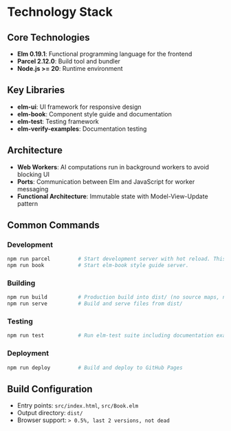 # Technology Stack

## Core Technologies
- **Elm 0.19.1**: Functional programming language for the frontend
- **Parcel 2.12.0**: Build tool and bundler
- **Node.js >= 20**: Runtime environment

## Key Libraries
- **elm-ui**: UI framework for responsive design
- **elm-book**: Component style guide and documentation
- **elm-test**: Testing framework
- **elm-verify-examples**: Documentation testing

## Architecture
- **Web Workers**: AI computations run in background workers to avoid blocking UI
- **Ports**: Communication between Elm and JavaScript for worker messaging
- **Functional Architecture**: Immutable state with Model-View-Update pattern

## Common Commands

### Development
```bash
npm run parcel         # Start development server with hot reload. This doesn't work with web workers.
npm run book           # Start elm-book style guide server.
```

### Building
```bash
npm run build          # Production build into dist/ (no source maps, no optimization)
npm run serve          # Build and serve files from dist/
```

### Testing
```bash
npm run test           # Run elm-test suite including documentation examples
```

### Deployment
```bash
npm run deploy         # Build and deploy to GitHub Pages
```

## Build Configuration
- Entry points: `src/index.html`, `src/Book.elm`
- Output directory: `dist/`
- Browser support: `> 0.5%, last 2 versions, not dead`